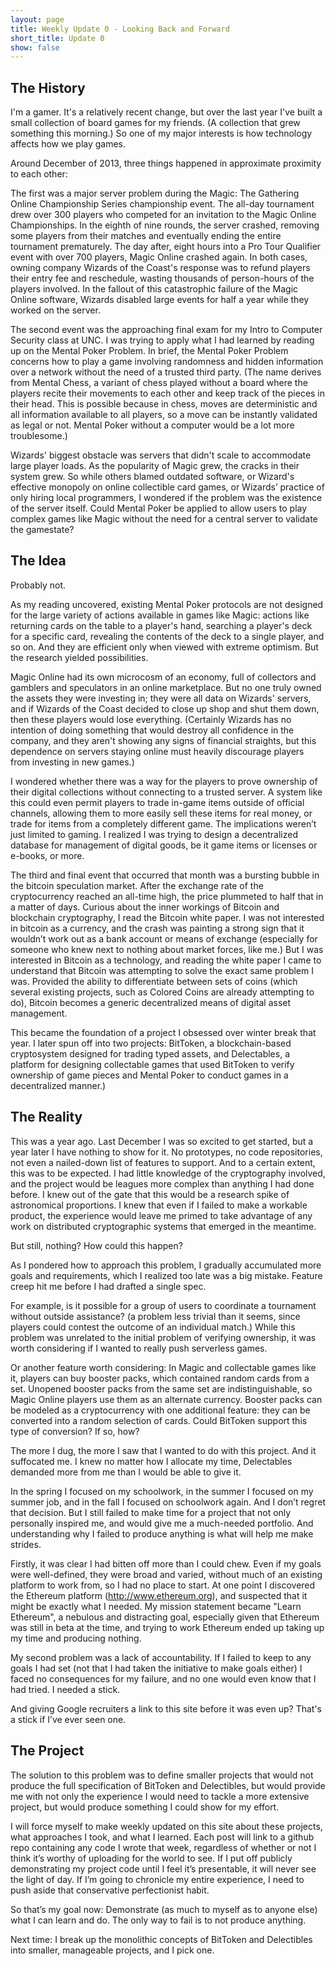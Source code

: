 ```yaml
---
layout: page
title: Weekly Update 0 - Looking Back and Forward
short_title: Update 0
show: false
---
```



The History
-----------

I'm a gamer. It's a relatively recent change, but over the last year I've built a small collection of board games for my friends. (A collection that grew something this morning.) So one of my major interests is how technology affects how we play games.

Around December of 2013, three things happened in approximate proximity to each other:

The first was a major server problem during the Magic: The Gathering Online Championship Series championship event. The all-day tournament drew over 300 players who competed for an invitation to the Magic Online Championships. In the eighth of nine rounds, the server crashed, removing some players from their matches and eventually ending the entire tournament prematurely. The day after, eight hours into a Pro Tour Qualifier event with over 700 players, Magic Online crashed again. In both cases, owning company Wizards of the Coast's response was to refund players their entry fee and reschedule, wasting thousands of person-hours of the players involved. In the fallout of this catastrophic failure of the Magic Online software, Wizards disabled large events for half a year while they worked on the server.

The second event was the approaching final exam for my Intro to Computer Security class at UNC. I was trying to apply what I had learned by reading up on the Mental Poker Problem. In brief, the Mental Poker Problem concerns how to play a game involving randomness and hidden information over a network without the need of a trusted third party. (The name derives from Mental Chess, a variant of chess played without a board where the players recite their movements to each other and keep track of the pieces in their head. This is possible because in chess, moves are deterministic and all information available to all players, so a move can be instantly validated as legal or not. Mental Poker without a computer would be a lot more troublesome.)

Wizards' biggest obstacle was servers that didn't scale to accommodate large player loads. As the popularity of Magic grew, the cracks in their system grew. So while others blamed outdated software, or Wizard's effective monopoly on online collectible card games, or Wizards’ practice of only hiring local programmers, I wondered if the problem was the existence of the server itself. Could Mental Poker be applied to allow users to play complex games like Magic without the need for a central server to validate the gamestate?

The Idea
--------

Probably not.

As my reading uncovered, existing Mental Poker protocols are not designed for the large variety of actions available in games like Magic: actions like returning cards on the table to a player's hand, searching a player's deck for a specific card, revealing the contents of the deck to a single player, and so on. And they are efficient only when viewed with extreme optimism. But the research yielded possibilities.

Magic Online had its own microcosm of an economy, full of collectors and gamblers and speculators in an online marketplace. But no one truly owned the assets they were investing in; they were all data on Wizards' servers, and if Wizards of the Coast decided to close up shop and shut them down, then these players would lose everything. (Certainly Wizards has no intention of doing something that would destroy all confidence in the company, and they aren't showing any signs of financial straights, but this dependence on servers staying online must heavily discourage players from investing in new games.)

I wondered whether there was a way for the players to prove ownership of their digital collections without connecting to a trusted server.  A system like this could even permit players to trade in-game items outside of official channels, allowing them to more easily sell these items for real money, or trade for items from a completely different game. The implications weren’t just limited to gaming. I realized I was trying to design a decentralized database for management of digital goods, be it game items or licenses or e-books, or more.

The third and final event that occurred that month was a bursting bubble in the bitcoin speculation market. After the exchange rate of the cryptocurrency reached an all-time high, the price plummeted to half that in a matter of days. Curious about the inner workings of Bitcoin and blockchain cryptography, I read the Bitcoin white paper.  I was not interested in bitcoin as a currency, and the crash was painting a strong sign that it wouldn’t work out as a bank account or means of exchange (especially for someone who knew next to nothing about market forces, like me.)  But I was interested in Bitcoin as a technology, and reading the white paper I came to understand that Bitcoin was attempting to solve the exact same problem I was. Provided the ability to differentiate between sets of coins (which several existing projects, such as Colored Coins are already attempting to do), Bitcoin becomes a generic decentralized means of digital asset management. 

This became the foundation of a project I obsessed over winter break that year. I later spun off into two projects: BitToken, a blockchain-based cryptosystem designed for trading typed assets, and Delectables, a platform for designing collectable games that used BitToken to verify ownership of game pieces and Mental Poker to conduct games in a decentralized manner.)

The Reality
-----------

This was a year ago. Last December I was so excited to get started, but a year later I have nothing to show for it. No prototypes, no code repositories, not even a nailed-down list of features to support. And to a certain extent, this was to be expected. I had little knowledge of the cryptography involved, and the project would be leagues more complex than anything I had done before. I knew out of the gate that this would be a research spike of astronomical proportions. I knew that even if I failed to make a workable product, the experience would leave me primed to take advantage of any work on distributed cryptographic systems that emerged in the meantime.

But still, nothing? How could this happen?

As I pondered how to approach this problem, I gradually accumulated more goals and requirements, which I realized too late was a big mistake. Feature creep hit me before I had drafted a single spec.

For example, is it possible for a group of users to coordinate a tournament without outside assistance? (a problem less trivial than it seems, since players could contest the outcome of an individual match.) While this problem was unrelated to the initial problem of verifying ownership, it was worth considering if I wanted to really push serverless games.

Or another feature worth considering: In Magic and collectable games like it, players can buy booster packs, which contained random cards from a set. Unopened booster packs from the same set are indistinguishable, so Magic Online players use them as an alternate currency. Booster packs can be modeled as a cryptocurrency with one additional feature: they can be converted into a random selection of cards. Could BitToken support this type of conversion? If so, how?

The more I dug, the more I saw that I wanted to do with this project. And it suffocated me. I knew no matter how I allocate my time, Delectables demanded more from me than I would be able to give it.

In the spring I focused on my schoolwork, in the summer I focused on my summer job, and in the fall I focused on schoolwork again. And I don’t regret that decision. But I still failed to make time for a project that not only personally inspired me, and would give me a much-needed portfolio. And understanding why I failed to produce anything is what will help me make strides.

Firstly, it was clear I had bitten off more than I could chew. Even if my goals were well-defined, they were broad and varied, without much of an existing platform to work from, so I had no place to start. At one point I discovered the Ethereum platform (http://www.ethereum.org), and suspected that it might be exactly what I needed.  My mission statement became "Learn Ethereum", a nebulous and distracting goal, especially given that Ethereum was still in beta at the time, and trying to work Ethereum ended up taking up my time and producing nothing.

My second problem was a lack of accountability. If I failed to keep to any goals I had set (not that I had taken the initiative to make goals either) I faced no consequences for my failure, and no one would even know that I had tried. I needed a stick.

And giving Google recruiters a link to this site before it was even up? That's a stick if I’ve ever seen one.


The Project
-----------

The solution to this problem was to define smaller projects that would not produce the full specification of BitToken and Delectibles, but would provide me with not only the experience I would need to tackle a more extensive project, but would produce something I could show for my effort.

I will force myself to make weekly updated on this site about these projects, what approaches I took, and what I learned. Each post will link to a github repo containing any code I wrote that week, regardless of whether or not I think it’s worthy of uploading for the world to see. If I put off publicly demonstrating my project code until I feel it’s presentable, it will never see the light of day. If I’m going to chronicle my entire experience, I need to push aside that conservative perfectionist habit.

So that’s my goal now: Demonstrate (as much to myself as to anyone else) what I can learn and do. The only way to fail is to not produce anything.

Next time: I break up the monolithic concepts of BitToken and Delectibles into smaller, manageable projects, and I pick one.
